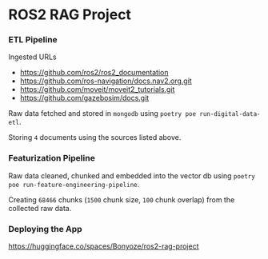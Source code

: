 # ROS2 RAG Project

### ETL Pipeline
Ingested URLs
- https://github.com/ros2/ros2_documentation
- https://github.com/ros-navigation/docs.nav2.org.git
- https://github.com/moveit/moveit2_tutorials.git
- https://github.com/gazebosim/docs.git

Raw data fetched and stored in `mongodb` using `poetry poe run-digital-data-etl`.

Storing `4` documents using the sources listed above.

### Featurization Pipeline

Raw data cleaned, chunked and embedded into the vector db using `poetry poe run-feature-engineering-pipeline`.

Creating `68466` chunks (`1500` chunk size, `100` chunk overlap) from the collected raw data.

### Deploying the App
https://huggingface.co/spaces/Bonyoze/ros2-rag-project
